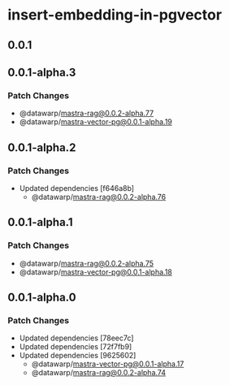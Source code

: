# insert-embedding-in-pgvector

## 0.0.1

## 0.0.1-alpha.3

### Patch Changes

- @datawarp/mastra-rag@0.0.2-alpha.77
- @datawarp/mastra-vector-pg@0.0.1-alpha.19

## 0.0.1-alpha.2

### Patch Changes

- Updated dependencies [f646a8b]
  - @datawarp/mastra-rag@0.0.2-alpha.76

## 0.0.1-alpha.1

### Patch Changes

- @datawarp/mastra-rag@0.0.2-alpha.75
- @datawarp/mastra-vector-pg@0.0.1-alpha.18

## 0.0.1-alpha.0

### Patch Changes

- Updated dependencies [78eec7c]
- Updated dependencies [72f7fb9]
- Updated dependencies [9625602]
  - @datawarp/mastra-vector-pg@0.0.1-alpha.17
  - @datawarp/mastra-rag@0.0.2-alpha.74
